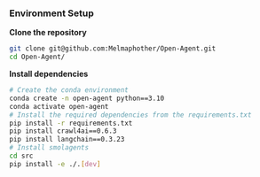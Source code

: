 ### Environment Setup

**Clone the repository**
```bash
git clone git@github.com:Melmaphother/Open-Agent.git
cd Open-Agent/
```

**Install dependencies**
```bash
# Create the conda environment
conda create -n open-agent python==3.10
conda activate open-agent
# Install the required dependencies from the requirements.txt
pip install -r requirements.txt
pip install crawl4ai==0.6.3
pip install langchain==0.3.23
# Install smolagents
cd src
pip install -e ./.[dev]
```